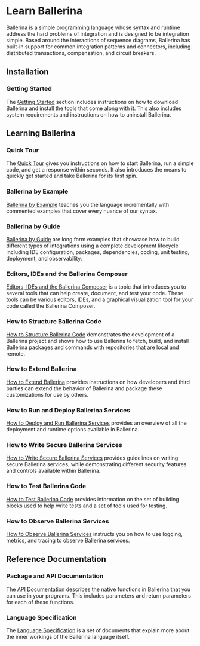 # Learn Ballerina

Ballerina is a simple programming language whose syntax and runtime address the hard problems of integration and is designed to be integration simple. Based around the interactions of sequence diagrams, Ballerina has built-in support for common integration patterns and connectors, including distributed transactions, compensation, and circuit breakers.

## Installation

### Getting Started

The [Getting Started](/learn/getting-started/) section includes instructions on how to download Ballerina and install the tools that come along with it. This also includes system requirements and instructions on how to uninstall Ballerina.

## Learning Ballerina

### Quick Tour

The [Quick Tour](/learn/quick-tour/) gives you instructions on how to start Ballerina, run a simple code, and get a response within seconds. It also introduces the means to quickly get started and take Ballerina for its first spin.

### Ballerina by Example

[Ballerina by Example](/learn/by-example/) teaches you the language incrementally with commented examples that cover every nuance of our syntax.

### Ballerina by Guide

[Ballerina by Guide](/learn/guides/) are long form examples that showcase how to build different types of integrations using a complete development lifecycle including IDE configuration, packages, dependencies, coding, unit testing, deployment, and observability.

### Editors, IDEs and the Ballerina Composer

<a href="https://github.com/ballerina-platform/ballerina-lang/blob/master/docs/tools-ides-ballerina-composer.md" target="_blank">Editors, IDEs and the Ballerina Composer</a> is a topic that introduces you to several tools that can help create, document, and test your code. These tools can be various editors, IDEs, and a graphical visualization tool for your code called the Ballerina Composer.

### How to Structure Ballerina Code

[How to Structure Ballerina Code](/learn/how-to-structure-ballerina-code/) demonstrates the development of a Ballerina project and shows how to use Ballerina to fetch, build, and install Ballerina packages and commands with repositories that are local and remote. 

### How to Extend Ballerina

[How to Extend Ballerina](/learn/how-to-extend-ballerina/) provides instructions on how developers and third parties can extend the behavior of Ballerina and package these customizations for use by others.

### How to Run and Deploy Ballerina Services

[How to Deploy and Run Ballerina Services](/learn/how-to-deploy-and-run-ballerina-programs/) provides an overview of all the deployment and runtime options available in Ballerina.

### How to Write Secure Ballerina Services

[How to Write Secure Ballerina Services](/learn/how-to-write-secure-ballerina-code/) provides guidelines on writing secure Ballerina services, while demonstrating different security features and controls available within Ballerina.

### How to Test Ballerina Code

[How to Test Ballerina Code]() provides information on the set of building blocks used to help write tests and a set of tools used for testing.

### How to Observe Ballerina Services

[How to Observe Ballerina Services](/learn/how-to-observe-ballerina-code/) instructs you on how to use logging, metrics, and tracing to observe Ballerina services.

## Reference Documentation

### Package and API Documentation

The [API Documentation](/learn/api-docs/?latest) describes the native functions in Ballerina that you can use in your programs. This includes parameters and return parameters for each of these functions.

### Language Specification

The [Language Specification]() is a set of documents that explain more about the inner workings of the Ballerina language itself.
